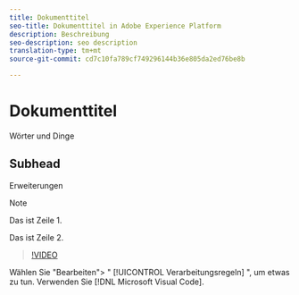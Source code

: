 ```yaml
---
title: Dokumenttitel
seo-title: Dokumenttitel in Adobe Experience Platform
description: Beschreibung
seo-description: seo description
translation-type: tm+mt
source-git-commit: cd7c10fa789cf749296144b36e805da2ed76be8b

---
```



# Dokumenttitel

Wörter und Dinge

## Subhead

Erweiterungen

> [!NOTE]
> 
> Das ist Zeile 1.
>
> Das ist Zeile 2.

> [!VIDEO](https://youtu.be/ypS_CKym5NQ)

Wählen Sie &quot;Bearbeiten&quot;> &quot; [!UICONTROL Verarbeitungsregeln] &quot;, um etwas zu tun. Verwenden Sie [!DNL Microsoft Visual Code].
